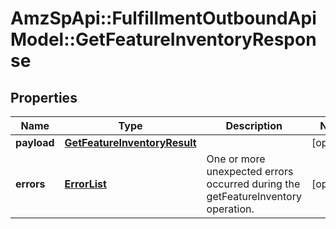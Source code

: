 # AmzSpApi::FulfillmentOutboundApiModel::GetFeatureInventoryResponse

## Properties
Name | Type | Description | Notes
------------ | ------------- | ------------- | -------------
**payload** | [**GetFeatureInventoryResult**](GetFeatureInventoryResult.md) |  | [optional] 
**errors** | [**ErrorList**](ErrorList.md) | One or more unexpected errors occurred during the getFeatureInventory operation. | [optional] 


